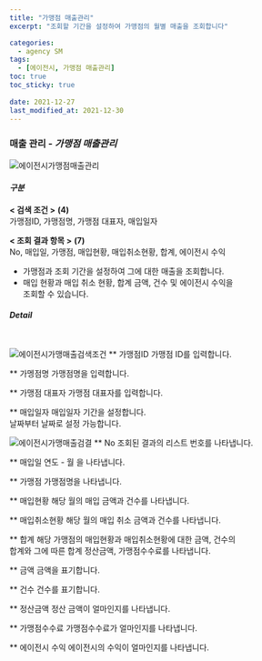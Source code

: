 ```yaml
---
title: "가맹점 매출관리"
excerpt: "조회할 기간을 설정하여 가맹점의 월별 매출을 조회합니다"

categories:
  - agency SM
tags:
  - [에이전시, 가맹점 매출관리]
toc: true
toc_sticky: true
 
date: 2021-12-27
last_modified_at: 2021-12-30
---
```

### 매출 관리 - *가맹점 매출관리*
![에이전시가맹점매출관리](https://user-images.githubusercontent.com/95394003/147520676-e8af30c6-84a8-419c-963b-dd0bc2fc5100.jpeg)

#### *구분* <br>
**< 검색 조건 >** **(4)**
<br>가맹점ID, 가맹점명, 가맹점 대표자, 매입일자

**< 조회 결과 항목 >** **(7)**
<br>No, 매입일, 가맹점, 매입현황, 매입취소현황, 합계, 에이전시 수익


- 가맹점과 조회 기간을 설정하여 그에 대한 매출을 조회합니다.
- 매입 현황과 매입 취소 현황, 합계 금액, 건수 및 에이전시 수익을<br>조회할 수 있습니다.

#### *Detail*
<br>

![에이전시가맹매출검색조건](https://user-images.githubusercontent.com/95394003/147520928-b830de1b-97b4-48a2-9414-6f397694752e.jpeg)
** 가맹점ID
가맹점 ID를 입력합니다.

** 가멩점명
가맹점명을 입력합니다.

** 가맹점 대표자
가맹점 대표자를 입력합니다.

** 매입일자
매입일자 기간을 설정합니다.<br>날짜부터 날짜로 설정 가능합니다.
<br>

![에이전시가맹매출검결](https://user-images.githubusercontent.com/95394003/147520964-c573fc70-9d2c-436c-8abe-32e066032a65.jpeg)
** No
조회된 결과의 리스트 번호를 나타냅니다.

** 매입일
연도 - 월 을 나타냅니다.

** 가맹점
가맹점명을 나타냅니다.

** 매입현황
해당 월의 매입 금액과 건수를 나타냅니다.

** 매입취소현황
해당 월의 매입 취소 금액과 건수를 나타냅니다.

** 합계
해당 가맹점의 매입현황과 매입취소현황에 대한 금액, 건수의<br>합계와 그에 따른 합계 정산금액, 가맹점수수료를 나타냅니다.

** 금액
금액을 표기합니다.

** 건수
건수를 표기합니다.

** 정산금액
정산 금액이 얼마인지를 나타냅니다.

** 가맹점수수료
가맹점수수료가 얼마인지를 나타냅니다.

** 에이전시 수익
에이전시의 수익이 얼마인지를 나타냅니다.
